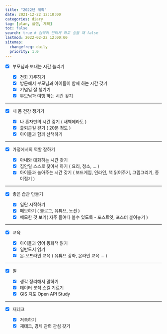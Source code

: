 ```yaml
---
title: "2022년 계획"
date: 2021-12-22 12:10:00
categories: diary
tag: [plan, 플랜, 계획]
toc: false
search: true # 검색이 안되게 하고 싶을 때 false
lastmod: 2022-02-22 12:00:00
sitemap:
  changefreq: daily
  priority: 1.0
---
```


- [x] 부모님과 보내는 시간 늘리기

  - [x] 전화 자주하기
  - [x] 방문해서 부모님과 아이들이 함께 하는 시간 갖기
  - [x] 기념일 잘 챙기기
  - [x] 부모님과 여행 하는 시간 갖기

---

- [x] 내 몸 건강 챙기기

  - [x] 나 혼자만의 시간 갖기 ( 새벽에라도 )
  - [x] 출퇴근길 걷기 ( 20분 정도 )
  - [x] 아이들과 함께 산책하기

---

- [x] 가정에서의 역할 잘하기

  - [x] 아내와 대화하는 시간 갖기
  - [x] 집안일 스스로 찾아서 하기 ( 요리, 청소, ... )
  - [x] 아이들과 놀아주는 시간 갖기 ( 보드게임, 인라인, 책 읽어주기, 그림그리기, 종이접기 )

---

- [x] 좋은 습관 만들기

  - [x] 일단 시작하기
  - [x] 메모하기 ( 블로그, 유튜브, 노션 )
  - [x] 메모한 것 보기( 자주 들여다 볼수 있도록 - 포스트잇, 포스터 붙여놓기 )

---

- [x] 교육

  - [x] 아이들과 영어 동화책 읽기
  - [x] 일반도서 읽기
  - [x] 온.오프라인 교육 ( 유튜브 강좌, 온라인 교육 ... )

---

- [x] 일

  - [x] 생각 정리해서 말하기
  - [x] 데이터 분석 스킬 기르기
  - [x] GIS 지도 Open API Study

---

- [x] 재테크

  - [x] 저축하기
  - [x] 재테크, 경제 관련 관심 갖기
